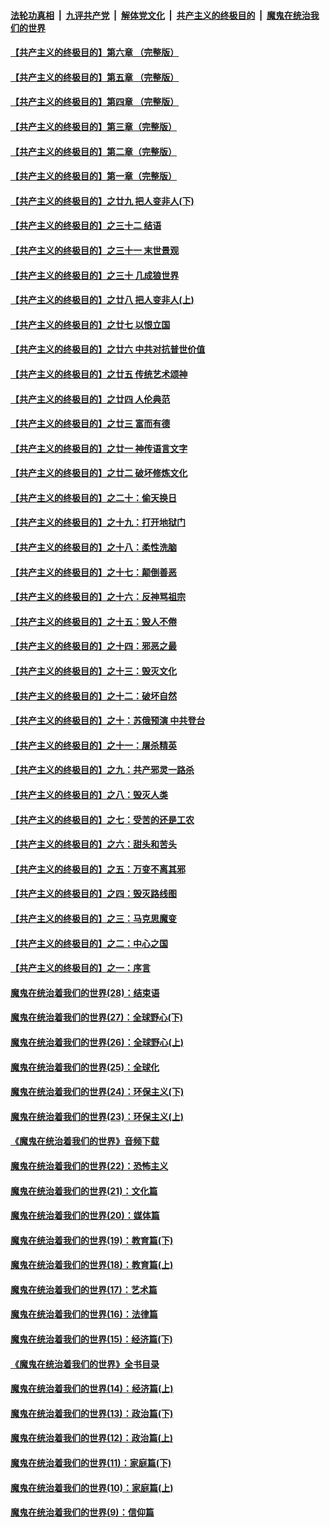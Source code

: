 ####  [法轮功真相](../../../../basic/blob/master/README.md?t=12271052) &nbsp;|&nbsp; [九评共产党](../../../../9ping.md/blob/master/README.md?t=12271052) &nbsp;|&nbsp; [解体党文化](../../../../jtdwh.md/blob/master/README.md?t=12271052)  &nbsp;|&nbsp; [共产主义的终极目的](../../../../gczydzjmd.md/blob/master/README.md?t=12271052) &nbsp;|&nbsp; [魔鬼在统治我们的世界](../../../../mgztzwmdsj.md/blob/master/README.md?t=12271052) 

#### [【共产主义的终极目的】第六章 （完整版）](../pages/nsc422/n11428913.md?t=12271052) 

#### [【共产主义的终极目的】第五章 （完整版）](../pages/nsc422/n11428912.md?t=12271052) 

#### [【共产主义的终极目的】第四章 （完整版）](../pages/nsc422/n11428907.md?t=12271052) 

#### [【共产主义的终极目的】第三章（完整版）](../pages/nsc422/n11428848.md?t=12271052) 

#### [【共产主义的终极目的】第二章（完整版）](../pages/nsc422/n11428831.md?t=12271052) 

#### [【共产主义的终极目的】第一章（完整版）](../pages/nsc422/n11417651.md?t=12271052) 

#### [【共产主义的终极目的】之廿九 把人变非人(下)](../pages/nsc422/n11344140.md?t=12271052) 

#### [【共产主义的终极目的】之三十二 结语](../pages/nsc422/n11360535.md?t=12271052) 

#### [【共产主义的终极目的】之三十一 末世景观](../pages/nsc422/n11351129.md?t=12271052) 

#### [【共产主义的终极目的】之三十 几成狼世界](../pages/nsc422/n11348280.md?t=12271052) 

#### [【共产主义的终极目的】之廿八 把人变非人(上)](../pages/nsc422/n11340492.md?t=12271052) 

#### [【共产主义的终极目的】之廿七 以恨立国](../pages/nsc422/n11336944.md?t=12271052) 

#### [【共产主义的终极目的】之廿六 中共对抗普世价值](../pages/nsc422/n11324785.md?t=12271052) 

#### [【共产主义的终极目的】之廿五 传统艺术颂神](../pages/nsc422/n11296396.md?t=12271052) 

#### [【共产主义的终极目的】之廿四 人伦典范](../pages/nsc422/n11296397.md?t=12271052) 

#### [【共产主义的终极目的】之廿三 富而有德](../pages/nsc422/n11283598.md?t=12271052) 

#### [【共产主义的终极目的】之廿一 神传语言文字](../pages/nsc422/n11263265.md?t=12271052) 

#### [【共产主义的终极目的】之廿二 破坏修炼文化](../pages/nsc422/n11245728.md?t=12271052) 

#### [【共产主义的终极目的】之二十：偷天换日](../pages/nsc422/n11238846.md?t=12271052) 

#### [【共产主义的终极目的】之十九：打开地狱门](../pages/nsc422/n11206376.md?t=12271052) 

#### [【共产主义的终极目的】之十八：柔性洗脑](../pages/nsc422/n11199994.md?t=12271052) 

#### [【共产主义的终极目的】之十七：颠倒善恶](../pages/nsc422/n11179782.md?t=12271052) 

#### [【共产主义的终极目的】之十六：反神骂祖宗](../pages/nsc422/n11166798.md?t=12271052) 

#### [【共产主义的终极目的】之十五：毁人不倦](../pages/nsc422/n11166792.md?t=12271052) 

#### [【共产主义的终极目的】之十四：邪恶之最](../pages/nsc422/n11150249.md?t=12271052) 

#### [【共产主义的终极目的】之十三：毁灭文化](../pages/nsc422/n11135227.md?t=12271052) 

#### [【共产主义的终极目的】之十二：破坏自然](../pages/nsc422/n11135214.md?t=12271052) 

#### [【共产主义的终极目的】之十：苏俄预演 中共登台](../pages/nsc422/n11118424.md?t=12271052) 

#### [【共产主义的终极目的】之十一：屠杀精英](../pages/nsc422/n11118442.md?t=12271052) 

#### [【共产主义的终极目的】之九：共产邪灵一路杀](../pages/nsc422/n11114139.md?t=12271052) 

#### [【共产主义的终极目的】之八：毁灭人类](../pages/nsc422/n11108503.md?t=12271052) 

#### [【共产主义的终极目的】之七：受苦的还是工农](../pages/nsc422/n11101809.md?t=12271052) 

#### [【共产主义的终极目的】之六：甜头和苦头](../pages/nsc422/n11096971.md?t=12271052) 

#### [【共产主义的终极目的】之五：万变不离其邪](../pages/nsc422/n11091285.md?t=12271052) 

#### [【共产主义的终极目的】之四：毁灭路线图](../pages/nsc422/n11086284.md?t=12271052) 

#### [【共产主义的终极目的】之三：马克思魔变](../pages/nsc422/n11061941.md?t=12271052) 

#### [【共产主义的终极目的】之二：中心之国](../pages/nsc422/n11047728.md?t=12271052) 

#### [【共产主义的终极目的】之一：序言](../pages/nsc422/n11086077.md?t=12271052) 

#### [魔鬼在统治着我们的世界(28)：结束语](../pages/nsc422/n10936246.md?t=12271052) 

#### [魔鬼在统治着我们的世界(27)：全球野心(下)](../pages/nsc422/n10928319.md?t=12271052) 

#### [魔鬼在统治着我们的世界(26)：全球野心(上)](../pages/nsc422/n10900318.md?t=12271052) 

#### [魔鬼在统治着我们的世界(25)：全球化](../pages/nsc422/n10788205.md?t=12271052) 

#### [魔鬼在统治着我们的世界(24)：环保主义(下)](../pages/nsc422/n10695307.md?t=12271052) 

#### [魔鬼在统治着我们的世界(23)：环保主义(上)](../pages/nsc422/n10688613.md?t=12271052) 

#### [《魔鬼在统治着我们的世界》音频下载](../pages/nsc422/n10635553.md?t=12271052) 

#### [魔鬼在统治着我们的世界(22)：恐怖主义](../pages/nsc422/n10614727.md?t=12271052) 

#### [魔鬼在统治着我们的世界(21)：文化篇](../pages/nsc422/n10597706.md?t=12271052) 

#### [魔鬼在统治着我们的世界(20)：媒体篇](../pages/nsc422/n10586579.md?t=12271052) 

#### [魔鬼在统治着我们的世界(19)：教育篇(下)](../pages/nsc422/n10564808.md?t=12271052) 

#### [魔鬼在统治着我们的世界(18)：教育篇(上)](../pages/nsc422/n10526970.md?t=12271052) 

#### [魔鬼在统治着我们的世界(17)：艺术篇](../pages/nsc422/n10499093.md?t=12271052) 

#### [魔鬼在统治着我们的世界(16)：法律篇](../pages/nsc422/n10485969.md?t=12271052) 

#### [魔鬼在统治着我们的世界(15)：经济篇(下)](../pages/nsc422/n10469975.md?t=12271052) 

#### [《魔鬼在统治着我们的世界》全书目录](../pages/nsc422/n10464261.md?t=12271052) 

#### [魔鬼在统治着我们的世界(14)：经济篇(上)](../pages/nsc422/n10457370.md?t=12271052) 

#### [魔鬼在统治着我们的世界(13)：政治篇(下)](../pages/nsc422/n10448270.md?t=12271052) 

#### [魔鬼在统治着我们的世界(12)：政治篇(上)](../pages/nsc422/n10444576.md?t=12271052) 

#### [魔鬼在统治着我们的世界(11)：家庭篇(下)](../pages/nsc422/n10440961.md?t=12271052) 

#### [魔鬼在统治着我们的世界(10)：家庭篇(上)](../pages/nsc422/n10435448.md?t=12271052) 

#### [魔鬼在统治着我们的世界(9)：信仰篇](../pages/nsc422/n10432159.md?t=12271052) 

